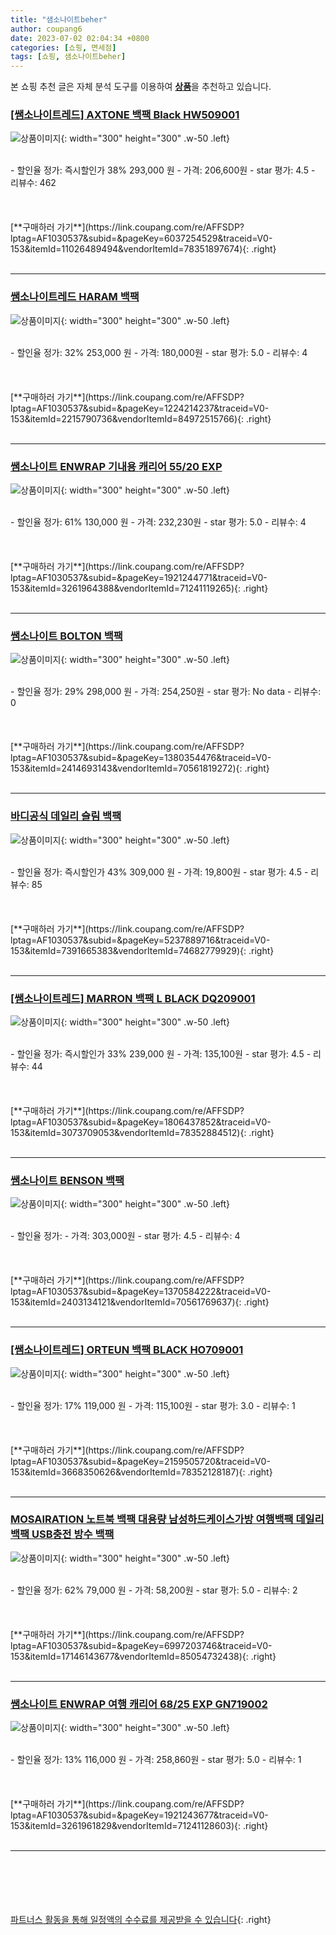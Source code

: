 ```yaml
---
title: "샘소나이트beher"
author: coupang6
date: 2023-07-02 02:04:34 +0800
categories: [쇼핑, 면세점]
tags: [쇼핑, 샘소나이트beher]
---
```


본 쇼핑 추천 글은 자체 분석 도구를 이용하여 [**상품**](https://link.coupang.com/a/bao1ui)을 추천하고 있습니다.

### [[쌤소나이트레드] AXTONE 백팩 Black HW509001](https://link.coupang.com/re/AFFSDP?lptag=AF1030537&subid=&pageKey=6037254529&traceid=V0-153&itemId=11026489494&vendorItemId=78351897674)

![상품이미지](https://thumbnail8.coupangcdn.com/thumbnails/remote/230x230ex/image/vendor_inventory/9f48/22d98e840a8c25893a255a3974195e275c9c834086310f7eb8a59675e86c.jpg){: width="300" height="300" .w-50 .left}


<br>
- 할인율 정가: 즉시할인가 38%  293,000   원
- 가격: 206,600원
- star 평가: 4.5
- 리뷰수: 462
<br>
<br>
<br>
<br>
[**구매하러 가기**](https://link.coupang.com/re/AFFSDP?lptag=AF1030537&subid=&pageKey=6037254529&traceid=V0-153&itemId=11026489494&vendorItemId=78351897674){: .right}
<br>
<br>

---

### [쌤소나이트레드 HARAM 백팩](https://link.coupang.com/re/AFFSDP?lptag=AF1030537&subid=&pageKey=1224214237&traceid=V0-153&itemId=2215790736&vendorItemId=84972515766)

![상품이미지](https://thumbnail6.coupangcdn.com/thumbnails/remote/230x230ex/image/vendor_inventory/9b77/2935cc910e4b759ee69fc864d8a9cf6bcf41a28712138567f12d5306a958.png){: width="300" height="300" .w-50 .left}


<br>
- 할인율 정가: 32%  253,000   원
- 가격: 180,000원
- star 평가: 5.0
- 리뷰수: 4
<br>
<br>
<br>
<br>
[**구매하러 가기**](https://link.coupang.com/re/AFFSDP?lptag=AF1030537&subid=&pageKey=1224214237&traceid=V0-153&itemId=2215790736&vendorItemId=84972515766){: .right}
<br>
<br>

---

### [쌤소나이트 ENWRAP 기내용 캐리어 55/20 EXP](https://link.coupang.com/re/AFFSDP?lptag=AF1030537&subid=&pageKey=1921244771&traceid=V0-153&itemId=3261964388&vendorItemId=71241119265)

![상품이미지](https://thumbnail9.coupangcdn.com/thumbnails/remote/230x230ex/image/retail/images/8408182604233244-817e6c32-e678-40ce-8fec-fdfb26718967.jpg){: width="300" height="300" .w-50 .left}


<br>
- 할인율 정가: 61%  130,000   원
- 가격: 232,230원
- star 평가: 5.0
- 리뷰수: 4
<br>
<br>
<br>
<br>
[**구매하러 가기**](https://link.coupang.com/re/AFFSDP?lptag=AF1030537&subid=&pageKey=1921244771&traceid=V0-153&itemId=3261964388&vendorItemId=71241119265){: .right}
<br>
<br>

---

### [쌤소나이트 BOLTON 백팩](https://link.coupang.com/re/AFFSDP?lptag=AF1030537&subid=&pageKey=1380354476&traceid=V0-153&itemId=2414693143&vendorItemId=70561819272)

![상품이미지](https://thumbnail8.coupangcdn.com/thumbnails/remote/230x230ex/image/retail/images/2020/03/17/19/9/8fb1308f-a0f8-45b5-a75e-39a86eca6ddb.jpg){: width="300" height="300" .w-50 .left}


<br>
- 할인율 정가: 29%  298,000   원
- 가격: 254,250원
- star 평가: No data
- 리뷰수: 0
<br>
<br>
<br>
<br>
[**구매하러 가기**](https://link.coupang.com/re/AFFSDP?lptag=AF1030537&subid=&pageKey=1380354476&traceid=V0-153&itemId=2414693143&vendorItemId=70561819272){: .right}
<br>
<br>

---

### [바디공식 데일리 슬림 백팩](https://link.coupang.com/re/AFFSDP?lptag=AF1030537&subid=&pageKey=5237889716&traceid=V0-153&itemId=7391665383&vendorItemId=74682779929)

![상품이미지](https://thumbnail6.coupangcdn.com/thumbnails/remote/230x230ex/image/retail/images/1506003214953195-6b6d848f-d8b3-4231-b761-4927a05f0fba.jpg){: width="300" height="300" .w-50 .left}


<br>
- 할인율 정가: 즉시할인가 43%  309,000   원
- 가격: 19,800원
- star 평가: 4.5
- 리뷰수: 85
<br>
<br>
<br>
<br>
[**구매하러 가기**](https://link.coupang.com/re/AFFSDP?lptag=AF1030537&subid=&pageKey=5237889716&traceid=V0-153&itemId=7391665383&vendorItemId=74682779929){: .right}
<br>
<br>

---

### [[쌤소나이트레드] MARRON 백팩 L BLACK DQ209001](https://link.coupang.com/re/AFFSDP?lptag=AF1030537&subid=&pageKey=1806437852&traceid=V0-153&itemId=3073709053&vendorItemId=78352884512)

![상품이미지](https://thumbnail6.coupangcdn.com/thumbnails/remote/230x230ex/image/vendor_inventory/c6eb/5db2d7f6e5493134d47c4cc8c1809e5f80a263708525bf8404418b3014d6.jpg){: width="300" height="300" .w-50 .left}


<br>
- 할인율 정가: 즉시할인가 33%  239,000   원
- 가격: 135,100원
- star 평가: 4.5
- 리뷰수: 44
<br>
<br>
<br>
<br>
[**구매하러 가기**](https://link.coupang.com/re/AFFSDP?lptag=AF1030537&subid=&pageKey=1806437852&traceid=V0-153&itemId=3073709053&vendorItemId=78352884512){: .right}
<br>
<br>

---

### [쌤소나이트 BENSON 백팩](https://link.coupang.com/re/AFFSDP?lptag=AF1030537&subid=&pageKey=1370584222&traceid=V0-153&itemId=2403134121&vendorItemId=70561769637)

![상품이미지](https://thumbnail9.coupangcdn.com/thumbnails/remote/230x230ex/image/retail/images/2020/03/17/19/6/89df130c-a06a-453c-9600-6774ee1dec23.jpg){: width="300" height="300" .w-50 .left}


<br>
- 할인율 정가: 
- 가격: 303,000원
- star 평가: 4.5
- 리뷰수: 4
<br>
<br>
<br>
<br>
[**구매하러 가기**](https://link.coupang.com/re/AFFSDP?lptag=AF1030537&subid=&pageKey=1370584222&traceid=V0-153&itemId=2403134121&vendorItemId=70561769637){: .right}
<br>
<br>

---

### [[쌤소나이트레드] ORTEUN 백팩 BLACK HO709001](https://link.coupang.com/re/AFFSDP?lptag=AF1030537&subid=&pageKey=2159505720&traceid=V0-153&itemId=3668350626&vendorItemId=78352128187)

![상품이미지](https://thumbnail8.coupangcdn.com/thumbnails/remote/230x230ex/image/vendor_inventory/ad11/fd8835788a38d7f307481b580eabb4ad13386151934520848828d767d598.jpg){: width="300" height="300" .w-50 .left}


<br>
- 할인율 정가: 17%  119,000   원
- 가격: 115,100원
- star 평가: 3.0
- 리뷰수: 1
<br>
<br>
<br>
<br>
[**구매하러 가기**](https://link.coupang.com/re/AFFSDP?lptag=AF1030537&subid=&pageKey=2159505720&traceid=V0-153&itemId=3668350626&vendorItemId=78352128187){: .right}
<br>
<br>

---

### [MOSAIRATION 노트북 백팩 대용량 남성하드케이스가방 여행백팩 데일리백팩 USB충전 방수 백팩](https://link.coupang.com/re/AFFSDP?lptag=AF1030537&subid=&pageKey=6997203746&traceid=V0-153&itemId=17146143677&vendorItemId=85054732438)

![상품이미지](https://thumbnail9.coupangcdn.com/thumbnails/remote/230x230ex/image/vendor_inventory/8bac/28b823026309ce38c53923370fa6cdf571874e1037c71cb4b2f77c8e6ce1.jpg){: width="300" height="300" .w-50 .left}


<br>
- 할인율 정가: 62%  79,000   원
- 가격: 58,200원
- star 평가: 5.0
- 리뷰수: 2
<br>
<br>
<br>
<br>
[**구매하러 가기**](https://link.coupang.com/re/AFFSDP?lptag=AF1030537&subid=&pageKey=6997203746&traceid=V0-153&itemId=17146143677&vendorItemId=85054732438){: .right}
<br>
<br>

---

### [쌤소나이트 ENWRAP 여행 캐리어 68/25 EXP GN719002](https://link.coupang.com/re/AFFSDP?lptag=AF1030537&subid=&pageKey=1921243677&traceid=V0-153&itemId=3261961829&vendorItemId=71241128603)

![상품이미지](https://thumbnail9.coupangcdn.com/thumbnails/remote/230x230ex/image/retail/images/8408244565482966-2747e714-dc93-4ff1-8606-3a59655d065b.jpg){: width="300" height="300" .w-50 .left}


<br>
- 할인율 정가: 13%  116,000   원
- 가격: 258,860원
- star 평가: 5.0
- 리뷰수: 1
<br>
<br>
<br>
<br>
[**구매하러 가기**](https://link.coupang.com/re/AFFSDP?lptag=AF1030537&subid=&pageKey=1921243677&traceid=V0-153&itemId=3261961829&vendorItemId=71241128603){: .right}
<br>
<br>

---
<br><br><br><br><br> [파트너스 활동을 통해 일정액의 수수료를 제공받을 수 있습니다](https://link.coupang.com/a/bao1ui){: .right}